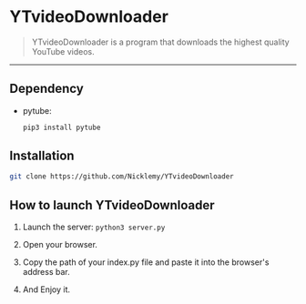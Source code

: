 # YTvideoDownloader

> YTvideoDownloader is a program that downloads the highest quality YouTube videos.
---------

## Dependency
- pytube:
  ```bash
  pip3 install pytube

## Installation 
```bash
git clone https://github.com/Nicklemy/YTvideoDownloader
```

## How to launch YTvideoDownloader
1) Launch the server: `python3 server.py`

2) Open your browser.

3) Copy the path of your index.py file and paste it into the browser's address bar.

4) And Enjoy it.
